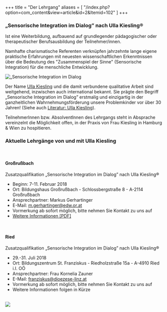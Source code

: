 +++
title = "Der Lehrgang"
aliases = [
  "/index.php?option=com_content&view=article&id=2&Itemid=102"
]
+++

### „Sensorische Integration im Dialog” nach Ulla Kiesling®

Ist eine Weiterbildung, aufbauend auf grundlegender pädagogischer oder therapeutischer Berufsausbildung der Teilnehmer/innen.

Namhafte charismatische Referenten verknüpfen jahrzehnte lange eigene praktische Erfahrungen mit neuesten wissenschaftlichen Erkenntnissen über die Bedeutung des "Zusammenspiel der Sinne" (Sensorische Integration) für die menschliche Entwicklung.

<div class="rounded-big">
  <img src="/si-1.jpg" alt="„Sensorische Integration im Dialog" nach Ulla Kiesling®" />
</div>

Der Name [Ulla Kiesling](/referentinnen/ulla-kiesling) und die damit verbundene qualitative Arbeit sind weitgehend, inzwischen auch international bekannt. Sie prägte den Begriff „Sensorische Integration im Dialog” erstmalig und einzigartig in der ganzheitlichen Wahrnehmungsförderung unsere Problemkinder vor über 30 Jahren! (Siehe auch [Literatur: Ulla Kiesling](/info/links#literatur)).

TeilnehmerInnen bzw. AbsolventInnen des Lehrgangs steht in Absprache vereinzelnt die Möglichkeit offen, in der Praxis von Frau Kiesling in Hamburg & Wien zu hospitieren.


### Aktuelle Lehrgänge von und mit Ulla Kiesling

<br>

#### Großrußbach
Zusatzqualifikation „Sensorische Integration im Dialog” nach Ulla Kiesling®

- Beginn: 7-11. Februar 2018
- Ort: Bildungshaus Großrußbach - Schlossbergstraße 8 - A-2114 Großrußbach
- Ansprechpartner: Markus Gerhartinger
- E-Mail: [m.gerhartinger@edw.or.at](mailto:m.gerhartinger@edw.or.at)
- Vormerkung ab sofort möglich, bitte nehmen Sie Kontakt zu uns auf
- [Weitere Informationen [PDF]](/download/SI-Folder-Großrußbach-2018.pdf)

<br>

#### Ried
Zusatzqualifikation „Sensorische Integration im Dialog” nach Ulla Kiesling®

- 29.-31. Juli 2018
- Ort: Bildungszentrum St. Franziskus - Riedholzstraße 15a - A-4910 Ried i.I. OÖ
- Ansprechpartner: Frau Kornelia Zauner
- E-Mail: [franziskus@dioezese-linz.at](mailto:franziskus@dioezese-linz.at)
- Vormerkung ab sofort möglich, bitte nehmen Sie Kontakt zu uns auf
- Weitere Informationen folgen in Kürze


<br>



<img class="photo-big" src="/ulla-kiesling-praxis/ulla-kiesling-praxis-5.jpg" />

